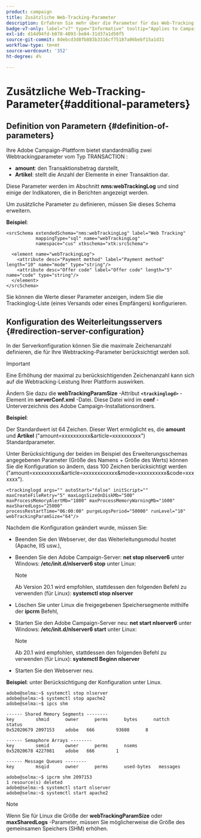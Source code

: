 ```yaml
---
product: campaign
title: Zusätzliche Web-Tracking-Parameter
description: Erfahren Sie mehr über die Parameter für das Web-Tracking
badge-v7-only: label="v7" type="Informative" tooltip="Applies to Campaign Classic v7 only"
exl-id: d14d94fd-b078-4893-be84-31d37a1d50f5
source-git-commit: 8debcd3d8fb883b3316cf75187a86bebf15a1d31
workflow-type: tm+mt
source-wordcount: '352'
ht-degree: 4%

---
```


# Zusätzliche Web-Tracking-Parameter{#additional-parameters}

## Definition von Parametern {#definition-of-parameters}

Ihre Adobe Campaign-Plattform bietet standardmäßig zwei Webtrackingparameter vom Typ TRANSACTION :

* **amount**: den Transaktionsbetrag darstellt,
* **Artikel**: stellt die Anzahl der Elemente in einer Transaktion dar.

Diese Parameter werden im Abschnitt **nms:webTrackingLog** und sind einige der Indikatoren, die in Berichten angezeigt werden.

Um zusätzliche Parameter zu definieren, müssen Sie dieses Schema erweitern.

**Beispiel**:

```
<srcSchema extendedSchema="nms:webTrackingLog" label="Web Tracking"
           mappingType="sql" name="webTrackingLog" 
           namespace="cus" xtkschema="xtk:srcSchema">

  <element name="webTrackingLog">
    <attribute desc="Payment method" label="Payment method" length="10" name="mode" type="string"/>
    <attribute desc="Offer code" label="Offer code" length="5" name="code" type="string"/>
  </element>
</srcSchema>
```

Sie können die Werte dieser Parameter anzeigen, indem Sie die Trackinglog-Liste (eines Versands oder eines Empfängers) konfigurieren.

## Konfiguration des Weiterleitungsservers {#redirection-server-configuration}

In der Serverkonfiguration können Sie die maximale Zeichenanzahl definieren, die für Ihre Webtracking-Parameter berücksichtigt werden soll.

>[!IMPORTANT]
>
>Eine Erhöhung der maximal zu berücksichtigenden Zeichenanzahl kann sich auf die Webtracking-Leistung Ihrer Plattform auswirken.

Ändern Sie dazu die **webTrackingParamSize** -Attribut **`<trackinglogd>`** -Element im **serverConf.xml** -Datei. Diese Datei wird im **conf** -Unterverzeichnis des Adobe Campaign-Installationsordners.

**Beispiel**:

Der Standardwert ist 64 Zeichen. Dieser Wert ermöglicht es, die **amount** und **Artikel** (&quot;amount=xxxxxxxxxx&amp;article=xxxxxxxxxx&quot;) Standardparameter.

Unter Berücksichtigung der beiden im Beispiel des Erweiterungsschemas angegebenen Parameter (Größe des Namens + Größe des Werts) können Sie die Konfiguration so ändern, dass 100 Zeichen berücksichtigt werden (&quot;amount=xxxxxxxxxx&amp;article=xxxxxxxxxxxx&amp;mode=xxxxxxxxxx&amp;code=xxxxxxx&quot;).

```
<trackinglogd args="" autoStart="false" initScript="" maxCreateFileRetry="5" maxLogsSizeOnDiskMb="500"
maxProcessMemoryAlertMb="1800" maxProcessMemoryWarningMb="1600" maxSharedLogs="25000"
processRestartTime="06:00:00" purgeLogsPeriod="50000" runLevel="10"
webTrackingParamSize="64"/>
```

Nachdem die Konfiguration geändert wurde, müssen Sie:

* Beenden Sie den Webserver, der das Weiterleitungsmodul hostet (Apache, IIS usw.),
* Beenden Sie den Adobe Campaign-Server: **net stop nlserver6** unter Windows: **/etc/init.d/nlserver6 stop** unter Linux:

  >[!NOTE]
  >
  >Ab Version 20.1 wird empfohlen, stattdessen den folgenden Befehl zu verwenden (für Linux): **systemctl stop nlserver**

* Löschen Sie unter Linux die freigegebenen Speichersegmente mithilfe der **ipcrm** Befehl,
* Starten Sie den Adobe Campaign-Server neu: **net start nlserver6** unter Windows: **/etc/init.d/nlserver6 start** unter Linux:

  >[!NOTE]
  >
  >Ab 20.1 wird empfohlen, stattdessen den folgenden Befehl zu verwenden (für Linux): **systemctl Beginn nlserver**

* Starten Sie den Webserver neu.

**Beispiel**: unter Berücksichtigung der Konfiguration unter Linux.

```
adobe@selma:~$ systemctl stop nlserver
adobe@selma:~$ systemctl stop apache2
adobe@selma:~$ ipcs shm

------ Shared Memory Segments --------
key        shmid      owner      perms      bytes      nattch     status      
0x52020679 2097153    adobe   666        93608      8                       

------ Semaphore Arrays --------
key        semid      owner      perms      nsems     
0x52020678 4227081    adobe   666        1         

------ Message Queues --------
key        msqid      owner      perms      used-bytes   messages    

adobe@selma:~$ ipcrm shm 2097153                             
1 resource(s) deleted
adobe@selma:~$ systemctl start nlserver
adobe@selma:~$ systemctl start apache2
```

>[!NOTE]
>
>Wenn Sie für Linux die Größe der **webTrackingParamSize** oder **maxSharedLogs** -Parameter, müssen Sie möglicherweise die Größe des gemeinsamen Speichers (SHM) erhöhen.
